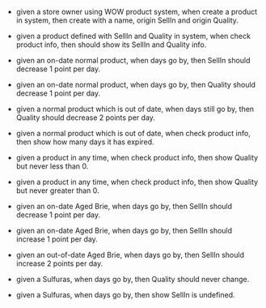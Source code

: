 * given a store owner using WOW product system, when create a product in system, then create with a name, origin SellIn and origin Quality.
* given a product defined with SellIn and Quality in system, when check product info, then should show its SellIn and Quality info.

* given an on-date normal product, when days go by, then SellIn should decrease 1 point per day.
* given an on-date normal product, when days go by, then Quality should decrease 1 point per day.
* given a normal product which is out of date, when days still go by, then Quality should decrease 2 points per day.
* given a normal product which is out of date, when check product info, then show how many days it has expired.
* given a product in any time, when check product info, then show Quality but never less than 0.
* given a product in any time, when check product info, then show Quality but never greater than 0.


* given an on-date Aged Brie, when days go by, then SellIn should decrease 1 point per day.
* given an on-date Aged Brie, when days go by, then SellIn should increase 1 point per day.
* given an out-of-date Aged Brie, when days go by, then SellIn should increase 2 points per day.

* given a Sulfuras, when days go by, then Quality should never change.
* given a Sulfuras, when days go by, then show SellIn is undefined.